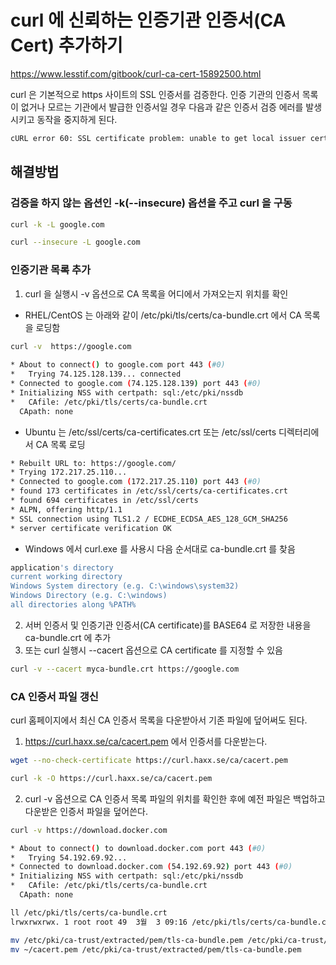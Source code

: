 # curl 에 신뢰하는 인증기관 인증서(CA Cert) 추가하기
https://www.lesstif.com/gitbook/curl-ca-cert-15892500.html

curl 은 기본적으로 https 사이트의 SSL 인증서를 검증한다. 인증 기관의 인증서 목록이 없거나 모르는 기관에서 발급한 인증서일 경우 다음과 같은 인증서 검증 에러를 발생시키고 동작을 중지하게 된다.
```bash
cURL error 60: SSL certificate problem: unable to get local issuer certificate (see http://curl.haxx.se/libcurl/c/libcurl-errors.html)
```

## 해결방법

### 검증을 하지 않는 옵션인 -k(--insecure) 옵션을 주고 curl 을 구동
```bash
curl -k -L google.com
```
```bash
curl --insecure -L google.com
```

### 인증기관 목록 추가
1. curl 을 실행시 -v 옵션으로 CA 목록을 어디에서 가져오는지 위치를 확인
- RHEL/CentOS 는 아래와 같이 /etc/pki/tls/certs/ca-bundle.crt 에서 CA 목록을 로딩함
```bash
curl -v  https://google.com
 
* About to connect() to google.com port 443 (#0)
*   Trying 74.125.128.139... connected
* Connected to google.com (74.125.128.139) port 443 (#0)
* Initializing NSS with certpath: sql:/etc/pki/nssdb
*   CAfile: /etc/pki/tls/certs/ca-bundle.crt
  CApath: none
```
- Ubuntu 는 /etc/ssl/certs/ca-certificates.crt 또는  /etc/ssl/certs 디렉터리에서 CA 목록 로딩
```bash
* Rebuilt URL to: https://google.com/
* Trying 172.217.25.110...
* Connected to google.com (172.217.25.110) port 443 (#0)
* found 173 certificates in /etc/ssl/certs/ca-certificates.crt
* found 694 certificates in /etc/ssl/certs
* ALPN, offering http/1.1
* SSL connection using TLS1.2 / ECDHE_ECDSA_AES_128_GCM_SHA256
* server certificate verification OK
```
- Windows 에서 curl.exe 를 사용시 다음 순서대로 ca-bundle.crt 를 찾음
```bash
application's directory
current working directory
Windows System directory (e.g. C:\windows\system32)
Windows Directory (e.g. C:\windows)
all directories along %PATH%
```

2. 서버 인증서 및 인증기관 인증서(CA certificate)를  BASE64 로 저장한 내용을 ca-bundle.crt 에 추가
3. 또는 curl 실행시 --cacert  옵션으로 CA certificate 를 지정할 수 있음
```bash
curl -v --cacert myca-bundle.crt https://google.com
```

### CA 인증서 파일 갱신
curl 홈페이지에서 최신 CA 인증서 목록을 다운받아서 기존 파일에 덮어써도 된다.
1. https://curl.haxx.se/ca/cacert.pem 에서 인증서를 다운받는다.
```bash
wget --no-check-certificate https://curl.haxx.se/ca/cacert.pem
```
```bash
curl -k -O https://curl.haxx.se/ca/cacert.pem
```
2. curl -v 옵션으로 CA 인증서 목록 파일의 위치를 확인한 후에 예전 파일은 백업하고 다운받은 인증서 파일을 덮어쓴다.
```bash
curl -v https://download.docker.com

* About to connect() to download.docker.com port 443 (#0)
*   Trying 54.192.69.92...
* Connected to download.docker.com (54.192.69.92) port 443 (#0)
* Initializing NSS with certpath: sql:/etc/pki/nssdb
*   CAfile: /etc/pki/tls/certs/ca-bundle.crt
  CApath: none
```
```bash
ll /etc/pki/tls/certs/ca-bundle.crt
lrwxrwxrwx. 1 root root 49  3월  3 09:16 /etc/pki/tls/certs/ca-bundle.crt -> /etc/pki/ca-trust/extracted/pem/tls-ca-bundle.pem
```
```bash
mv /etc/pki/ca-trust/extracted/pem/tls-ca-bundle.pem /etc/pki/ca-trust/extracted/pem/tls-ca-bundle.pem.bak
mv ~/cacert.pem /etc/pki/ca-trust/extracted/pem/tls-ca-bundle.pem
```
